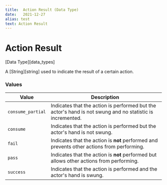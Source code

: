 ```yaml
---
title:	Action Result (Data Type)
date:	2021-12-27
alias: test
text: Action Result
---
```


#	Action Result

[Data Type][data_types]

A [String][string] used to indicate the result of a certain action.


###	Values

Value				|	Description
--------------------|--------------
`consume_partial`	|	Indicates that the action is performed but the actor's hand is not swung and no statistic is incremented.
`consume`			|	Indicates that the action is performed but the actor's hand is not swung.
`fail`				|	Indicates that the action is **not** performed and prevents other actions from performing.
`pass`				|	Indicates that the action is **not** performed but allows other actions from performing.
`success`			|	Indicates that the action is performed and the actor's hand is swung.
